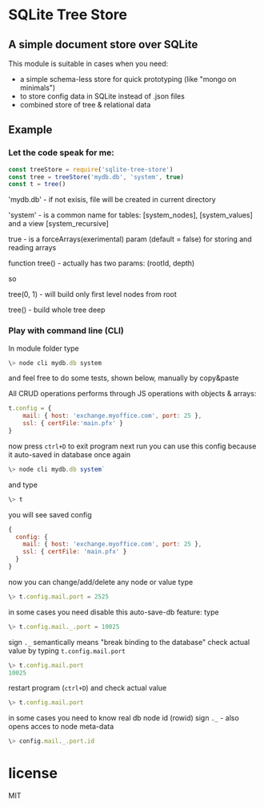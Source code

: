 # SQLite Tree Store
## A simple document store over SQLite
This module is suitable in cases when you need:
- a simple schema-less store for quick prototyping (like "mongo on minimals")
- to store config data in SQLite instead of .json files
- combined store of tree & relational data


## Example

### Let the code speak for me:

```js
const treeStore = require('sqlite-tree-store')
const tree = treeStore('mydb.db', 'system', true)
const t = tree()
```
'mydb.db' - if not exisis, file will be created in current directory

'system' - is a common name for tables: [system_nodes], [system_values] and a view [system_recursive]

true - is a forceArrays(exerimental) param (default = false) for storing and reading arrays 

function tree() - actually has two params: (rootId, depth)

so

  tree(0, 1) - will build only first level nodes from root
  
  tree() - build whole tree deep


### Play with command line (CLI)

In module folder type 
```js
\> node cli mydb.db system
```
and feel free to do some tests, shown below, manually by copy&paste

All CRUD operations performs through JS operations with objects & arrays:

```js
t.config = { 
    mail: { host: 'exchange.myoffice.com', port: 25 }, 
    ssl: { certFile:'main.pfx' }
}
```
now press `ctrl+D` to exit program
next run you can use this config because it auto-saved in database
once again
```js
\> node cli mydb.db system`
```
and type 
```js
\> t
```
you will see saved config
```js
{
  config: {
    mail: { host: 'exchange.myoffice.com', port: 25 },
    ssl: { certFile: 'main.pfx' }
  }
}
```
now you can change/add/delete any node or value
type
```js
\> t.config.mail.port = 2525
```

in some cases you need disable this auto-save-db feature:
type
```js
\> t.config.mail._.port = 10025
```
sign `._`  semantically means "break binding to the database"
check actual value by typing `t.config.mail.port`
```js
\> t.config.mail.port
10025
```
restart program (`ctrl+D`) and check actual value
```js
\> t.config.mail.port
```

in some cases you need to know real db node id (rowid)
sign `._`  - also opens acces to node meta-data
```js
\> config.mail._.port.id
```

# license

MIT
